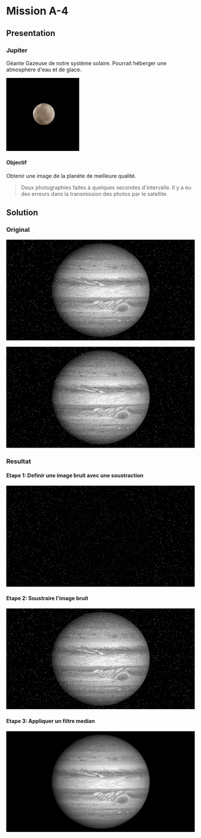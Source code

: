 # Mission A-4

## Presentation

### Jupiter

Géante Gazeuse de notre système solaire.
Pourrait héberger une atmosphére d'eau et de glace.

![Jupiter](img/Ceres.jpg)

#### Objectif 

Obtenir une image de la planète de meilleure qualité.
> Deux photographies faites à quelques secondes d'intervalle. Il y a eu des erreurs dans la transmission des photos par le satellite. 

## Solution

### Original

![Original](img/original1.png)

![Original](img/original2.png)

### Resultat

#### Etape 1: Definir une image bruit avec une soustraction

![Step1](img/step1.png)

#### Etape 2: Soustraire l'image bruit

![Step2](img/step2.png)

#### Etape 3: Appliquer un filtre median

![Result](img/result.png)
